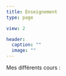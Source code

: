 ```yaml
---
title: Enseignement
type: page

view: 2

header:
  caption: ""
  image: ""
---
```


Mes différents cours :

